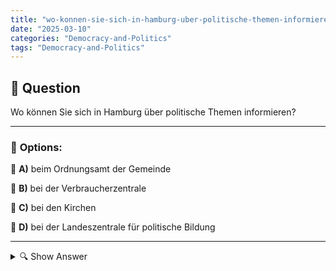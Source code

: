 ```yaml
---
title: "wo-konnen-sie-sich-in-hamburg-uber-politische-themen-informieren"
date: "2025-03-10"
categories: "Democracy-and-Politics"
tags: "Democracy-and-Politics"
---
```


## 📌 **Question**

Wo können Sie sich in Hamburg über politische Themen informieren?



---

### 📝 **Options:**

🔘 **A)** beim Ordnungsamt der Gemeinde

🔘 **B)** bei der Verbraucherzentrale

🔘 **C)** bei den Kirchen

🔘 **D)** bei der Landeszentrale für politische Bildung

---

<details>
  <summary>🔍 Show Answer</summary>

  <p>
💡  <b>Correct Answer:</b>  d
  </p>
  <p>
    📖<b>Explanation:</b>
    In Hamburg gibt es verschiedene Anlaufstellen, um sich über politische Themen zu informieren. Das Ordnungsamt der Gemeinde ist hauptsächlich für öffentliche Sicherheit und Ordnung zuständig. Die Verbraucherzentrale berät Verbraucher in rechtlichen und wirtschaftlichen Fragen. Kirchen engagieren sich oft in gesellschaftlichen Debatten und bieten Plattformen für Diskussionen. Die Landeszentrale für politische Bildung hingegen spezialisiert sich gezielt auf die Vermittlung politischer Inhalte durch Publikationen, Veranstaltungen und Bildungsprogramme. Diese Institutionen bieten unterschiedliche Wege, sich umfassend über politische Sachverhalte zu informieren.
  </p>
</details>
